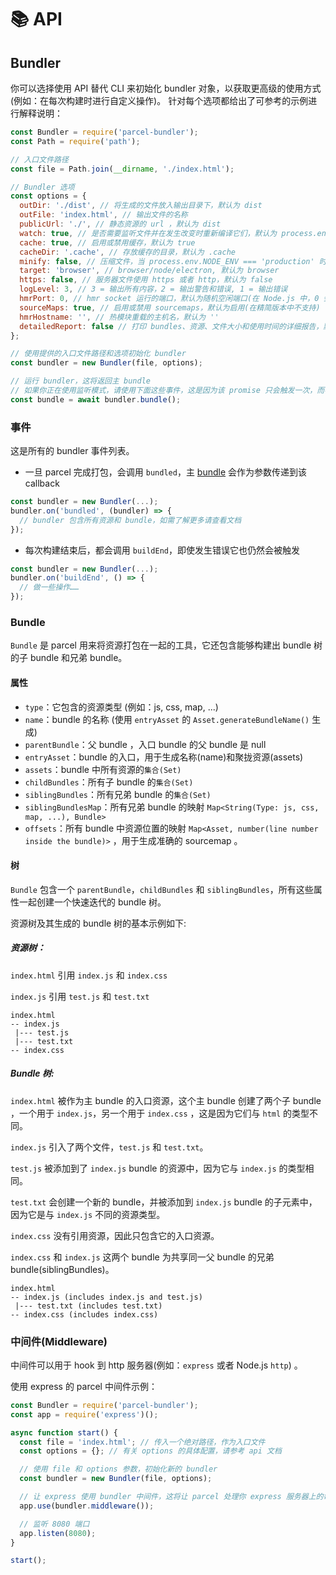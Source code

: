# 📚 API

## Bundler

你可以选择使用 API 替代 CLI 来初始化 bundler 对象，以获取更高级的使用方式(例如：在每次构建时进行自定义操作)。
针对每个选项都给出了可参考的示例进行解释说明：

```Javascript
const Bundler = require('parcel-bundler');
const Path = require('path');

// 入口文件路径
const file = Path.join(__dirname, './index.html');

// Bundler 选项
const options = {
  outDir: './dist', // 将生成的文件放入输出目录下，默认为 dist
  outFile: 'index.html', // 输出文件的名称
  publicUrl: './', // 静态资源的 url ，默认为 dist
  watch: true, // 是否需要监听文件并在发生改变时重新编译它们，默认为 process.env.NODE_ENV !== 'production'
  cache: true, // 启用或禁用缓存，默认为 true
  cacheDir: '.cache', // 存放缓存的目录，默认为 .cache
  minify: false, // 压缩文件，当 process.env.NODE_ENV === 'production' 时，会启用
  target: 'browser', // browser/node/electron, 默认为 browser
  https: false, // 服务器文件使用 https 或者 http，默认为 false
  logLevel: 3, // 3 = 输出所有内容，2 = 输出警告和错误, 1 = 输出错误
  hmrPort: 0, // hmr socket 运行的端口，默认为随机空闲端口(在 Node.js 中，0 会被解析为随机空闲端口)
  sourceMaps: true, // 启用或禁用 sourcemaps，默认为启用(在精简版本中不支持)
  hmrHostname: '', // 热模块重载的主机名，默认为 ''
  detailedReport: false // 打印 bundles、资源、文件大小和使用时间的详细报告，默认为 false，只有在禁用监听状态时才打印报告
};

// 使用提供的入口文件路径和选项初始化 bundler
const bundler = new Bundler(file, options);

// 运行 bundler，这将返回主 bundle
// 如果你正在使用监听模式，请使用下面这些事件，这是因为该 promise 只会触发一次，而不是每次重新构建时都触发
const bundle = await bundler.bundle();
```

### 事件

这是所有的 bundler 事件列表。

- 一旦 parcel 完成打包，会调用 `bundled`，主 [bundle](#bundle) 会作为参数传递到该 callback

```Javascript
const bundler = new Bundler(...);
bundler.on('bundled', (bundler) => {
  // bundler 包含所有资源和 bundle，如需了解更多请查看文档
});
```

- 每次构建结束后，都会调用 `buildEnd`，即使发生错误它也仍然会被触发

```Javascript
const bundler = new Bundler(...);
bundler.on('buildEnd', () => {
  // 做一些操作……
});
```

### Bundle

`Bundle` 是 parcel 用来将资源打包在一起的工具，它还包含能够构建出 bundle 树的子 bundle 和兄弟 bundle。

#### 属性

- `type`：它包含的资源类型 (例如：js, css, map, ...)
- `name`：bundle 的名称 (使用 `entryAsset` 的 `Asset.generateBundleName()` 生成)
- `parentBundle`：父 bundle ，入口 bundle 的父 bundle 是 null
- `entryAsset`：bundle 的入口，用于生成名称(name)和聚拢资源(assets)
- `assets`：bundle 中所有资源的`集合(Set)`
- `childBundles`：所有子 bundle 的`集合(Set)`
- `siblingBundles`：所有兄弟 bundle 的`集合(Set)`
- `siblingBundlesMap`：所有兄弟 bundle 的映射 `Map<String(Type: js, css, map, ...), Bundle>`
- `offsets`：所有 bundle 中资源位置的映射 `Map<Asset, number(line number inside the bundle)>` ，用于生成准确的 sourcemap 。

#### 树

`Bundle` 包含一个 `parentBundle`，`childBundles` 和 `siblingBundles`，所有这些属性一起创建一个快速迭代的 bundle 树。

资源树及其生成的 bundle 树的基本示例如下:

##### 资源树：

`index.html` 引用 `index.js` 和 `index.css`

`index.js` 引用 `test.js` 和 `test.txt`

```Text
index.html
-- index.js
 |--- test.js
 |--- test.txt
-- index.css
```

##### Bundle 树:

`index.html` 被作为主 bundle 的入口资源，这个主 bundle 创建了两个子 bundle ，一个用于 `index.js`，另一个用于 `index.css` ，这是因为它们与 `html` 的类型不同。

`index.js` 引入了两个文件，`test.js` 和 `test.txt`。

`test.js` 被添加到了 `index.js` bundle 的资源中，因为它与 `index.js` 的类型相同。

`test.txt` 会创建一个新的 bundle，并被添加到 `index.js` bundle 的子元素中，因为它是与 `index.js` 不同的资源类型。

`index.css` 没有引用资源，因此只包含它的入口资源。

`index.css` 和 `index.js` 这两个 bundle 为共享同一父 bundle 的兄弟 bundle(siblingBundles)。

```Text
index.html
-- index.js (includes index.js and test.js)
 |--- test.txt (includes test.txt)
-- index.css (includes index.css)
```

### 中间件(Middleware)

中间件可以用于 hook 到 http 服务器(例如：`express` 或者 Node.js `http`) 。

使用 express 的 parcel 中间件示例：

```Javascript
const Bundler = require('parcel-bundler');
const app = require('express')();

async function start() {
  const file = 'index.html'; // 传入一个绝对路径，作为入口文件
  const options = {}; // 有关 options 的具体配置，请参考 api 文档

  // 使用 file 和 options 参数，初始化新的 bundler
  const bundler = new Bundler(file, options);

  // 让 express 使用 bundler 中间件，这将让 parcel 处理你 express 服务器上的每个请求
  app.use(bundler.middleware());

  // 监听 8080 端口
  app.listen(8080);
}

start();
```
